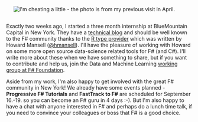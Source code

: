 <img src="http://tomasp.net/blog/2013/fsharp-new-york/nyc.jpg" class="rdecor" title="I'm cheating a little - the photo is from my previous visit in April." style="margin-left:20px;margin-bottom:15px"/>

<p>Exactly two weeks ago, I started a three month internship at BlueMountain Capital in New York.
They have a <a href="http://techblog.bluemountaincapital.com/">technical blog</a> and should be well known to the
F# community thanks to the <a href="https://github.com/BlueMountainCapital/FSharpRProvider">R type provider</a>
which was written by Howard Mansell (<a href="https://twitter.com/hmansell">@hmansell</a>).
I'll have the pleasure of working with Howard on some more open source data-science related tools for F#
(and C#). I'll write more about these when we have something to share, but if you want to
contribute and help us, join the Data and Machine Learning <a href="http://fsharp.org/technical-groups/">working group at F# Foundation</a>.</p>

<p>Aside from my work, I'm also happy to get involved with the great F# community in New York!
We already have some events planned - <strong>Progressive F# Tutorials</strong> and <strong>FastTrack to F#</strong> are
scheduled for September 16.-19. so you can become an F# guru in 4 days :-). But I'm also happy
to have a chat with anyone interested in F# and perhaps do a lunch time talk, if you need to
convince your colleagues or boss that F# is a good choice.</p>

